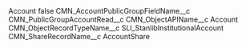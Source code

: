 <?xml version="1.0" encoding="UTF-8"?>
<CustomMetadata xmlns="http://soap.sforce.com/2006/04/metadata" xmlns:xsi="http://www.w3.org/2001/XMLSchema-instance" xmlns:xsd="http://www.w3.org/2001/XMLSchema">
    <label>Account</label>
    <protected>false</protected>
    <values>
        <field>CMN_AccountPublicGroupFieldName__c</field>
        <value xsi:type="xsd:string">CMN_PublicGroupAccountRead__c</value>
    </values>
    <values>
        <field>CMN_ObjectAPIName__c</field>
        <value xsi:type="xsd:string">Account</value>
    </values>
    <values>
        <field>CMN_ObjectRecordTypeName__c</field>
        <value xsi:type="xsd:string">SLI_StanlibInstitutionalAccount</value>
    </values>
    <values>
        <field>CMN_ShareRecordName__c</field>
        <value xsi:type="xsd:string">AccountShare</value>
    </values>
</CustomMetadata>

